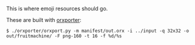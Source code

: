 This is where emoji resources should go.

These are built with [orxporter](https://github.com/mutantstandard/orxporter):

`$ ./orxporter/orxport.py -m manifest/out.orx -i ../input -q 32x32 -o out/fruitmachine/ -F png-160 -t 16 -f %d/%s`
